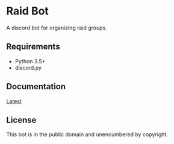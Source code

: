 # Raid Bot

A discord bot for organizing raid groups.

## Requirements

- Python 3.5+
- discord.py

## Documentation

[](http://discord-raid-coordinator.readthedocs.io/en/latest/?badge=latest)

[Latest](http://discord-raid-coordinator.readthedocs.io/en/latest/)

## License

This bot is in the public domain and unencumbered by copyright.
